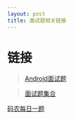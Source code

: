 ```yaml
---
layout: post
title: 面试题相关链接
---
```

# 链接
> [ Android面试题 ](https://www.cnblogs.com/ldq2016/category/1004300.html)  

> [ 面试题集合 ](https://www.cnblogs.com/ldq2016/category/1130073.html)
> 
> 
  [ 码农每日一题 ](https://mp.weixin.qq.com/s?__biz=MzI3ODc3NzQ4NQ==&mid=100000001&idx=1&sn=777f6c787ba90482c8a4c971a9eaff08&chksm=6b509ae35c2713f5d142e4f93400aa140bec4ecf5fcfc11843e9d782ef223aa63a2269e61cc7&mpshare=1&scene=1&srcid=1114ptNZZDCY5OQ1sn5fLbq0&sharer_sharetime=1573721961525&sharer_shareid=23bbda17195caaee8d49e4a76279a759&rd2werd=1#wechat_redirect)
